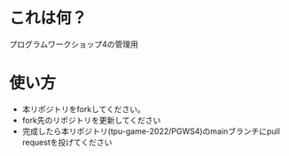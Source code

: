# これは何？
プログラムワークショップ4の管理用

# 使い方

- 本リポジトリをforkしてください。
- fork先のリポジトリを更新してください
- 完成したら本リポジトリ(tpu-game-2022/PGWS4)のmainブランチにpull requestを投げてください
